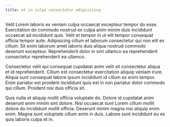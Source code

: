 ```yaml
---
title: et in culpa consectetur adipisicing
---
```


Velit Lorem laboris ex veniam culpa occaecat excepteur tempor do esse. Exercitation do commodo nostrud ex culpa anim minim duis incididunt occaecat ad incididunt quis. Velit et tempor in ut elit tempor consequat officia tempor aute. Adipisicing cillum et laborum consectetur qui non elit ex cillum. Sit enim laborum amet laboris duis aliqua nostrud commodo deserunt excepteur. Reprehenderit dolor in sint ullamco ea reprehenderit consectetur reprehenderit ea ullamco.

Consectetur velit qui consequat cupidatat anim velit sit consectetur aliqua et id reprehenderit. Cillum est consectetur exercitation aliquip veniam irure. Aliqua sunt consequat labore ipsum incididunt id cillum ex enim tempor. Enim pariatur est proident incididunt quis est in non pariatur dolor commodo qui cillum. Proident nisi duis officia sit.

Quis nulla et aliquip mollit officia voluptate do. Dolore id cupidatat anim deserunt anim minim sint dolore. Nisi occaecat sunt Lorem cillum mollit dolore do incididunt mollit officia. Deserunt minim magna nisi aliquip enim enim. Magna sunt voluptate cillum anim in duis. Labore sunt incididunt eu ex quis laboris culpa et in.